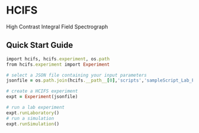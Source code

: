 # HCIFS
High Contrast Integral Field Spectrograph

Quick Start Guide
-------------------------------

```ruby
import hcifs, hcifs.experiment, os.path
from hcifs.experiment import Experiment

# select a JSON file containing your input parameters
jsonfile = os.path.join(hcifs.__path__[0],'scripts','sampleScript_Lab_FPWC.json')

# create a HCIFS experiment 
expt = Experiment(jsonfile)

# run a lab experiment
expt.runLaboratory()
# run a simulation
expt.runSimulation()
```
